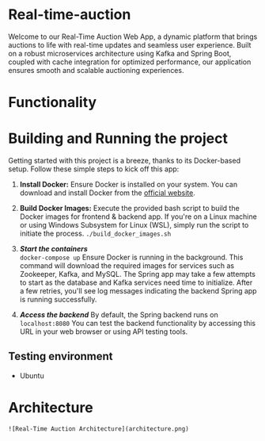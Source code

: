 # Real-time-auction
Welcome to our Real-Time Auction Web App, a dynamic platform that brings auctions to life with real-time updates and seamless user experience. Built on a robust microservices architecture using Kafka and Spring Boot, coupled with cache integration for optimized performance, our application ensures smooth and scalable auctioning experiences.

# Functionality

# Building and Running the project
Getting started with this project is a breeze, thanks to its Docker-based setup. Follow these simple steps to kick off this app:

1. **Install Docker:**
   Ensure Docker is installed on your system. You can download and install Docker from the [official website](https://www.docker.com/get-started).

2. **Build Docker Images:**
   Execute the provided bash script to build the Docker images for frontend & backend app. If you're on a Linux machine or using Windows Subsystem for Linux (WSL), simply run the script to initiate the process.
```./build_docker_images.sh```

3. ***Start the containers***   
    ```docker-compose up```
    Ensure Docker is running in the background. This command will download the required images for services such as Zookeeper, Kafka, and MySQL. The Spring app may take a few attempts to start as the database and Kafka services need time to initialize. After a few retries, you'll see log messages indicating the backend Spring app is running successfully.

4.  ***Access the backend***
    By default, the Spring backend runs on `localhost:8080` You can test the backend functionality by accessing this URL in your web browser or using API testing tools.


## Testing environment
- Ubuntu

# Architecture
    ![Real-Time Auction Architecture](architecture.png)